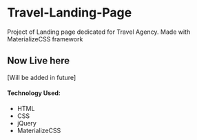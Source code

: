 # Travel-Landing-Page

Project of Landing page dedicated for Travel Agency. 
Made with MaterializeCSS framework

## Now Live here
[Will be added in future]

#### Technology Used:
* HTML
* CSS
* jQuery
* MaterializeCSS
